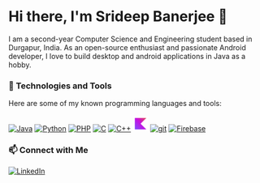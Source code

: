 # Hi there, I'm Srideep Banerjee 👋
I am a second-year Computer Science and Engineering student based in Durgapur, India. As an open-source enthusiast and passionate Android developer, I love to build desktop and android applications in Java as a hobby.
### 🔧 Technologies and Tools
Here are some of my known programming languages and tools:<br><br>
<a href="https://www.java.com/" title="Java"><img src="https://github.com/get-icon/geticon/raw/master/icons/java.svg" alt="Java" width="30px" height="30px"></a>
<a href="https://www.python.org/" title="Python"><img src="https://github.com/get-icon/geticon/raw/master/icons/python.svg" alt="Python" width="30px" height="30px"></a>
<a href="https://php.net/" title="PHP"><img src="https://github.com/get-icon/geticon/raw/master/icons/php.svg" alt="PHP" width="30px" height="30px"></a>
<a href="https://en.wikipedia.org/wiki/C_(programming_language)" title="C"><img src="https://github.com/get-icon/geticon/raw/master/icons/c.svg" alt="C" width="30px" height="30px"></a>
<a href="https://isocpp.org/" title="C++"><img src="https://github.com/get-icon/geticon/raw/master/icons/c-plusplus.svg" alt="C++" width="30px" height="30px"></a>
<a href="https://kotlinlang.org/" title="Kotlin"><img src="https://raw.githubusercontent.com/devicons/devicon/master/icons/kotlin/kotlin-original.svg" alt="Kotlin" width="30px" height="30px"></a>
<a href="https://git-scm.com/" title="Git"><img src="https://www.vectorlogo.zone/logos/git-scm/git-scm-icon.svg" alt="git" width="30px" height="30px"></a>
<a href="https://firebase.google.com/" title="Firebase"><img src="https://www.vectorlogo.zone/logos/firebase/firebase-icon.svg" alt="Firebase" width="30px" height="30px"></a>
### 📫 Connect with Me
<a href="https://www.linkedin.com/in/srideep-banerjee-64b712251" title="LinkedIn"><img src="https://cdn.jsdelivr.net/npm/simple-icons@3.0.1/icons/linkedin.svg" alt="LinkedIn" height="30" width="30" /></a>
